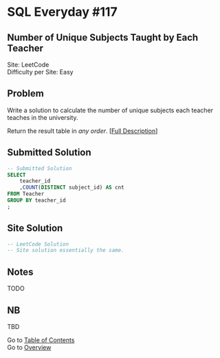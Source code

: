 # SQL Everyday \#117

## Number of Unique Subjects Taught by Each Teacher

Site: LeetCode\
Difficulty per Site: Easy

## Problem

Write a solution to calculate the number of unique subjects each teacher teaches in the university.

Return the result table in *any order*. [[Full Description](https://leetcode.com/problems/number-of-unique-subjects-taught-by-each-teacher/description/)]

## Submitted Solution

```sql
-- Submitted Solution
SELECT
    teacher_id
    ,COUNT(DISTINCT subject_id) AS cnt
FROM Teacher
GROUP BY teacher_id
;
```

## Site Solution

```sql
-- LeetCode Solution 
-- Site solution essentially the same.
```

## Notes

TODO

## NB

TBD

Go to [Table of Contents](/README.md#contents)\
Go to [Overview](/README.md)
